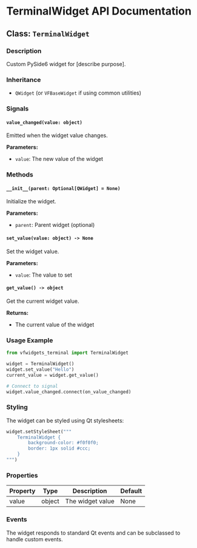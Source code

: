 # TerminalWidget API Documentation

## Class: `TerminalWidget`

### Description
Custom PySide6 widget for [describe purpose].

### Inheritance
- `QWidget` (or `VFBaseWidget` if using common utilities)

### Signals

#### `value_changed(value: object)`
Emitted when the widget value changes.

**Parameters:**
- `value`: The new value of the widget

### Methods

#### `__init__(parent: Optional[QWidget] = None)`
Initialize the widget.

**Parameters:**
- `parent`: Parent widget (optional)

#### `set_value(value: object) -> None`
Set the widget value.

**Parameters:**
- `value`: The value to set

#### `get_value() -> object`
Get the current widget value.

**Returns:**
- The current value of the widget

### Usage Example

```python
from vfwidgets_terminal import TerminalWidget

widget = TerminalWidget()
widget.set_value("Hello")
current_value = widget.get_value()

# Connect to signal
widget.value_changed.connect(on_value_changed)
```

### Styling

The widget can be styled using Qt stylesheets:

```python
widget.setStyleSheet("""
    TerminalWidget {
        background-color: #f0f0f0;
        border: 1px solid #ccc;
    }
""")
```

### Properties

| Property | Type | Description | Default |
|----------|------|-------------|---------|
| value | object | The widget value | None |

### Events

The widget responds to standard Qt events and can be subclassed to handle custom events.
